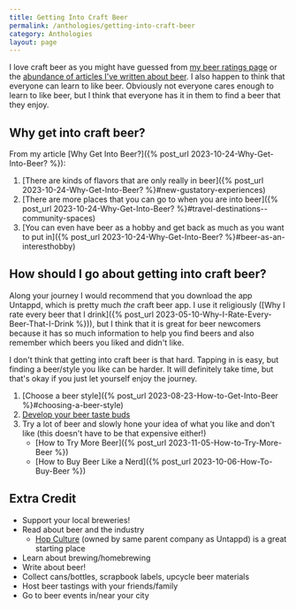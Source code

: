 ```yaml
---
title: Getting Into Craft Beer
permalink: /anthologies/getting-into-craft-beer
category: Anthologies
layout: page
---
```


I love craft beer as you might have guessed from [my beer ratings page](/data/beer) or the [abundance of articles I've written about beer](/posts/all/#Beer). I also happen to think that everyone can learn to like beer. Obviously not everyone cares enough to learn to like beer, but I think that everyone has it in them to find a beer that they enjoy.

## Why get into craft beer?

From my article [Why Get Into Beer?]({% post_url 2023-10-24-Why-Get-Into-Beer? %}):
1. [There are kinds of flavors that are only really in beer]({% post_url 2023-10-24-Why-Get-Into-Beer? %}#new-gustatory-experiences)
2. [There are more places that you can go to when you are into beer]({% post_url 2023-10-24-Why-Get-Into-Beer? %}#travel-destinations--community-spaces)
3. [You can even have beer as a hobby and get back as much as you want to put in]({% post_url 2023-10-24-Why-Get-Into-Beer? %}#beer-as-an-interesthobby)

## How should I go about getting into craft beer?

Along your journey I would recommend that you download the app Untappd, which is pretty much *the* craft beer app. I use it religiously ([Why I rate every beer that I drink]({% post_url 2023-05-10-Why-I-Rate-Every-Beer-That-I-Drink %})), but I think that it is great for beer newcomers because it has so much information to help you find beers and also remember which beers you liked and didn't like.

I don't think that getting into craft beer is that hard. Tapping in is easy, but finding a beer/style you like can be harder. It will definitely take time, but that's okay if you just let yourself enjoy the journey.
1. [Choose a beer style]({% post_url 2023-08-23-How-to-Get-Into-Beer %}#choosing-a-beer-style)
2. [Develop your beer taste buds](https://homebrewacademy.com/how-to-like-beer/)
3. Try a lot of beer and slowly hone your idea of what you like and don't like (this doesn't have to be that expensive either!)
    * [How to Try More Beer]({% post_url 2023-11-05-How-to-Try-More-Beer %})
    * [How to Buy Beer Like a Nerd]({% post_url 2023-10-06-How-To-Buy-Beer %})

## Extra Credit

* Support your local breweries!
* Read about beer and the industry
    * [Hop Culture](https://www.hopculture.com/) (owned by same parent company as Untappd) is a great starting place
* Learn about brewing/homebrewing
* Write about beer!
* Collect cans/bottles, scrapbook labels, upcycle beer materials
* Host beer tastings with your friends/family
* Go to beer events in/near your city